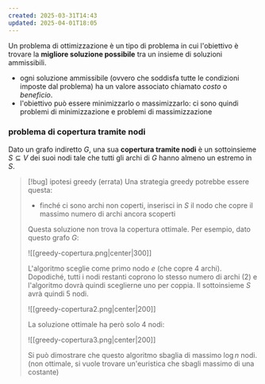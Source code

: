 ```yaml
---
created: 2025-03-31T14:43
updated: 2025-04-01T18:05
---
```

Un problema di ottimizzazione è un tipo di problema in cui l'obiettivo è trovare la **migliore soluzione possibile** tra un insieme di soluzioni ammissibili.
- ogni soluzione ammissibile (ovvero che soddisfa tutte le condizioni imposte dal problema) ha un valore associato chiamato *costo* o *beneficio*.
- l'obiettivo può essere minimizzarlo o massimizzarlo: ci sono quindi problemi di minimizzazione e problemi di massimizzazione

### problema di copertura tramite nodi
Dato un grafo indiretto $G$, una sua **copertura tramite nodi** è un sottoinsieme $S\subseteq V$ dei suoi nodi tale che tutti gli archi di $G$ hanno almeno un estremo in $S$.

> [!bug] ipotesi greedy (errata)
> Una strategia greedy potrebbe essere questa:
> - finché ci sono archi non coperti, inserisci in $S$ il nodo che copre il massimo numero di archi ancora scoperti
> 
> Questa soluzione non trova la copertura ottimale.
> Per esempio, dato questo grafo $G$:
> 
> ![[greedy-copertura.png|center|300]]
> 
> L'algoritmo sceglie come primo nodo $e$ (che copre 4 archi). Dopodiché, tutti i nodi restanti coprono lo stesso numero di archi (2) e l'algoritmo dovrà quindi sceglierne uno per coppia. Il sottoinsieme $S$ avrà quindi 5 nodi.
> 
> ![[greedy-copertura2.png|center|200]]
> 
> La soluzione ottimale ha però solo 4 nodi:
>  
> ![[greedy-copertura3.png|center|200]]
> 
> Si può dimostrare che questo algoritmo sbaglia di massimo $\log n$ nodi.
> (non ottimale, si vuole trovare un'euristica che sbagli massimo di una costante)
> 




